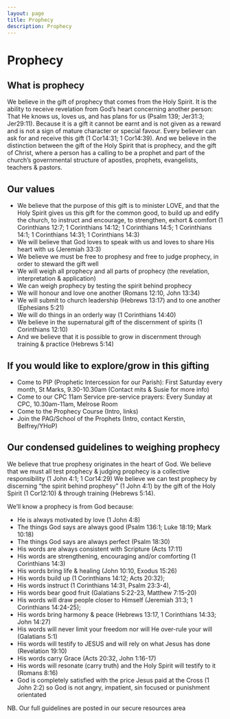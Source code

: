 ```yaml
---
layout: page
title: Prophecy
description: Prophecy
---
```


Prophecy
========

What is prophecy
----------------

We believe in the gift of prophecy that comes from the Holy Spirit. It is the ability to receive revelation from God’s heart concerning another person: That He knows us, loves us, and has plans for us (Psalm 139; Jer31:3; Jer29:11). Because it is a gift it cannot be earnt and is not given as a reward and is not a sign of mature character or special favour. Every believer can ask for and receive this gift (1 Cor14:31; 1 Cor14:39). And we believe in the distinction between the gift of the Holy Spirit that is prophecy, and the gift of Christ, where a person has a calling to be a prophet and part of the church’s governmental structure of apostles, prophets, evangelists, teachers & pastors.

Our values
----------
*	We believe that the purpose of this gift is to minister LOVE, and that the Holy Spirit gives us this gift for the common good, to build up and edify the church, to instruct and encourage, to strengthen, exhort & comfort (1 Corinthians 12:7; 1 Corinthians 14:12; 1 Corinthians 14:5; 1 Corinthians 14:1; 1 Corinthians 14:31; 1 Corinthians 14:3)
*	We will believe that God loves to speak with us and loves to share His heart with us (Jeremiah 33:3)
*	We believe we must be free to prophesy and free to judge prophecy, in order to steward the gift well
*	We will weigh all prophecy and all parts of prophecy (the revelation, interpretation & application) 
*	We can weigh prophecy by testing the spirit behind prophecy 
*	We will honour and love one another (Romans 12:10, John 13:34)
*	We will submit to church leadership (Hebrews 13:17) and to one another (Ephesians 5:21) 
*	We will do things in an orderly way (1 Corinthians 14:40) 
*	We believe in the supernatural gift of the discernment of spirits (1 Corinthians 12:10) 
*	And we believe that it is possible to grow in discernment through training & practice (Hebrews 5:14)

If you would like to explore/grow in this gifting
-------------------------------------------------
*	Come to PIP (Prophetic Intercession for our Parish): First Saturday every month, St Marks, 9.30-10.30am (Contact mits & Susie for more info)
*	Come to our CPC 11am Service pre-service prayers: Every Sunday at CPC, 10.30am-11am, Melrose Room
*	Come to the Prophecy Course (Intro, links)
*	Join the PAG/School of the Prophets (Intro, contact Kerstin, Belfrey/YHoP)
	

Our condensed guidelines to weighing prophecy 
---------------------------------------------
We believe that true prophesy originates in the heart of God. 
We believe that we must all test prophecy & judging prophecy is a collective responsibility (1 John 4:1; 1 Cor14:29) 
We believe we can test prophecy by discerning “the spirit behind prophesy” (1 John 4:1) by the gift of the Holy Spirit (1 Cor12:10) & through training (Hebrews 5:14).
 
We’ll know a prophecy is from God because:
+	He is always motivated by love (1 John 4:8)
+	The things God says are always good (Psalm 136:1; Luke 18:19; Mark 10:18)
+	The things God says are always perfect (Psalm 18:30)
+	His words are always consistent with Scripture  (Acts 17:11)
+	His words are strengthening, encouraging and/or comforting (1 Corinthians 14:3) 
+	His words bring life & healing (John 10:10, Exodus 15:26)
+	His words build up (1 Corinthians 14:12; Acts 20:32); 
+	His words instruct (1 Corinthians 14:31, Psalm 23:3-4), 
+	His words bear good fruit (Galatians 5:22-23, Matthew 7:15-20) 
+	His words will draw people closer to Himself (Jeremiah 31:3; 1 Corinthians 14:24-25); 
+	His words bring harmony & peace (Hebrews 13:17, 1 Corinthians 14:33; John 14:27)
+	His words will never limit your freedom nor will He over-rule your will (Galatians 5:1)
+	His words will testify to JESUS and will rely on what Jesus has done (Revelation 19:10)
+	His words carry Grace (Acts 20:32, John 1:16-17) 
+	His words will resonate (carry truth) and the Holy Spirit will testify to it (Romans 8:16) 
+	God is completely satisfied with the price Jesus paid at the Cross (1 John 2:2) so God is not angry, impatient, sin focused or punishment orientated

NB. Our full guidelines are posted in our secure resources area


